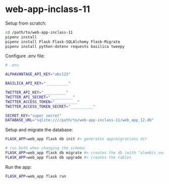 # web-app-inclass-11

Setup from scratch:

```sh
cd /path/to/web-app-inclass-11
pipenv install
pipenv install Flask Flask-SQLAlchemy Flask-Migrate
pipenv install python-dotenv requests basilica tweepy
```

Configure .env file:

```sh
# .env

ALPHAVANTAGE_API_KEY="abc123"

BASILICA_API_KEY="__________"

TWITTER_API_KEY="__________"
TWITTER_API_SECRET="__________"
TWITTER_ACCESS_TOKEN="__________"
TWITTER_ACCESS_TOKEN_SECRET="__________"

SECRET_KEY="super secret"
DATABASE_URL="sqlite:////path/to/web-app-inclass-11/web_app_12.db"
```

Setup and migrate the database:

```sh
FLASK_APP=web_app flask db init #> generates app/migrations dir

# run both when changing the schema:
FLASK_APP=web_app flask db migrate #> creates the db (with "alembic_version" table)
FLASK_APP=web_app flask db upgrade #> creates the tables
```

Run the app:

```sh
FLASK_APP=web_app flask run
```
